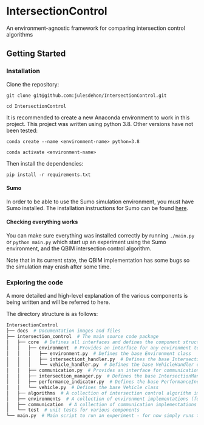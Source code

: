 # IntersectionControl

An environment-agnostic framework for comparing intersection control algorithms

## Getting Started

### Installation

Clone the repository:

`git clone git@github.com:julesdehon/IntersectionControl.git`

`cd IntersectionControl`

It is recommended to create a new Anaconda environment to work in this project. This project was written using python
3.8. Other versions have not been tested:

`conda create --name <environment-name> python=3.8`

`conda activate <environment-name>`

Then install the dependencies:

`pip install -r requirements.txt`

#### Sumo

In order to be able to use the Sumo simulation environment, you must have Sumo installed. The installation instructions
for Sumo can be found [here](https://sumo.dlr.de/docs/Installing/index.html).

#### Checking everything works

You can make sure everything was installed correctly by running `./main.py` or `python main.py` which start up an
experiment using the Sumo environment, and the QBIM intersection control algorithm.

Note that in its current state, the QBIM implementation has some bugs so the simulation may crash after some time.

### Exploring the code

A more detailed and high-level explanation of the various components is being written and will be referred to here.

The directory structure is as follows:

```python
IntersectionControl
├── docs  # Documentation images and files
├── intersection_control  # The main source code package
│   ├── core  # Defines all interfaces and defines the component structure
│   │   ├── environment  # Provides an interface for any environment to implement
│   │   │   ├── environment.py  # Defines the base Environment class
│   │   │   ├── intersectiont_handler.py  # Defines the base IntersectionHandler class 
│   │   │   └── vehicle_handler.py  # Defines the base VehicleHandler class
│   │   ├── communication.py  # Provides an interface for communication - V2V or V2I is possible. Specifically, defines the base MessagingUnit class
│   │   ├── intersection_manager.py  # Defines the base IntersectionManager class
│   │   ├── performance_indicator.py  # Defines the base PerformanceIndicator class (Not yet implemented)
│   │   └── vehicle.py  # Defines the base Vehicle class
│   ├── algorithms  # A collection of intersection control algorithm implementations (for now only QBIM). These are implementations of core.Vehicle and core.IntersectionManager
│   ├── environments  # A collection of environment implementations (for now only SUMO). These are implementations of core.Environment
│   ├── communication  # A collection of communication implementations (for now only DistanceBasedUnit). These are implementations of core.MessagingUnit
│   └── test  # unit tests for various components
└── main.py  # Main script to run an experiment - for now simply runs the QBIM algorithm in the SUMO environment
```
